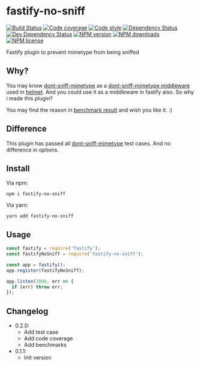# fastify-no-sniff

[![Build Status][ci-img]][ci-url]
[![Code coverage][cov-img]][cov-url]
[![Code style][lint-img]][lint-url]
[![Dependency Status][dep-img]][dep-url]
[![Dev Dependency Status][dev-dep-img]][dev-dep-url]
[![NPM version][npm-ver-img]][npm-url]
[![NPM downloads][npm-dl-img]][npm-url]
[![NPM license][npm-lc-img]][npm-url]

Fastify plugin to prevent mimetype from being sniffed

## Why?

You may know [dont-sniff-mimetype](https://github.com/helmetjs/dont-sniff-mimetype) as a [dont-sniff-mimetype middleware](https://helmetjs.github.io/docs/dont-sniff-mimetype/) used in [helmet](https://github.com/helmetjs/helmet). And you could use it as a middleware in fastify also. So why i made this plugin?

You may find the reason in [benchmark result](./benchmarks/benchmark.txt) and wish you like it. :)

## Difference

This plugin has passed all [dont-sniff-mimetype](https://github.com/helmetjs/dont-sniff-mimetype) test cases.
And no difference in options.

## Install

Via npm:

```shell
npm i fastify-no-sniff
```

Via yarn:

```shell
yarn add fastify-no-sniff
```

## Usage

```js
const fastify = require('fastify');
const fastifyNoSniff = require('fastify-no-sniff');

const app = fastify();
app.register(fastifyNoSniff);

app.listen(3000, err => {
  if (err) throw err;
});
```

## Changelog

- 0.2.0:
  - Add test case
  - Add code coverage
  - Add benchmarks
- 0.1.1:
  - Init version

[ci-img]: https://img.shields.io/travis/poppinlp/fastify-no-sniff.svg?style=flat-square
[ci-url]: https://travis-ci.org/poppinlp/fastify-no-sniff
[cov-img]: https://img.shields.io/coveralls/poppinlp/fastify-no-sniff.svg?style=flat-square
[cov-url]: https://coveralls.io/github/poppinlp/fastify-no-sniff?branch=master
[lint-img]: https://img.shields.io/badge/code%20style-handsome-brightgreen.svg?style=flat-square
[lint-url]: https://github.com/poppinlp/eslint-config-handsome
[dep-img]: https://img.shields.io/david/poppinlp/fastify-no-sniff.svg?style=flat-square
[dep-url]: https://david-dm.org/poppinlp/fastify-no-sniff
[dev-dep-img]: https://img.shields.io/david/dev/poppinlp/fastify-no-sniff.svg?style=flat-square
[dev-dep-url]: https://david-dm.org/poppinlp/fastify-no-sniff#info=devDependencies
[npm-ver-img]: https://img.shields.io/npm/v/fastify-no-sniff.svg?style=flat-square
[npm-dl-img]: https://img.shields.io/npm/dm/fastify-no-sniff.svg?style=flat-square
[npm-lc-img]: https://img.shields.io/npm/l/fastify-no-sniff.svg?style=flat-square
[npm-url]: https://www.npmjs.com/package/fastify-no-sniff
